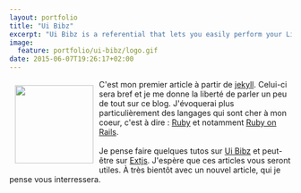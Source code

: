 ```yaml
---
layout: portfolio
title: "Ui Bibz"
excerpt: "Ui Bibz is a referential that lets you easily perform your Life Cycle Assessments (LCA) and your eco-design projects in compliance with international programmes and standards."
image:
  feature: portfolio/ui-bibz/logo.gif
date: 2015-06-07T19:26:17+02:00
---
```




C'est mon premier article à partir de [jekyll](http://jekyllrb.com/).
<img src="http://www.nodeforsure.com/content/images/2015/01/HELLOWORLD.gif" style="width: 140px; float: left; margin: 10px" />
Celui-ci sera bref et je me donne la liberté de parler un peu de tout sur ce
blog. J'évoquerai plus particulièrement des langages qui sont cher à mon coeur,
c'est à dire : [Ruby](https://www.ruby-lang.org/fr/) et notamment [Ruby on Rails](http://rubyonrails.org/).
<br/>
<br/>
Je pense faire quelques tutos sur [Ui Bibz](http://hummel.link/Ui-Bibz/) et
peut-être sur [Extjs](http://www.sencha.com/products/extjs/).
J'espère que ces articles vous seront utiles. À très bientôt avec
un nouvel article, qui je pense vous interressera.

